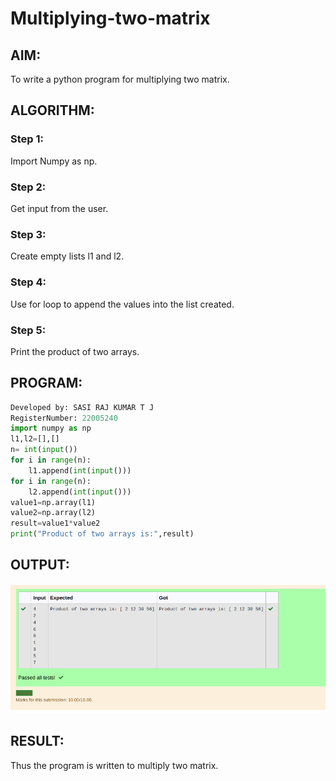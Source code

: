 # Multiplying-two-matrix

## AIM:
To write a python program for multiplying two matrix.

## ALGORITHM:

### Step 1:
Import Numpy as np.
### Step 2:
Get input from the user.
### Step 3:
Create empty lists l1 and l2.
### Step 4:
Use for loop to append the values into the list created.
### Step 5:
Print the product of two arrays.

## PROGRAM:
``` python
Developed by: SASI RAJ KUMAR T J
RegisterNumber: 22005240
import numpy as np
l1,l2=[],[]
n= int(input())
for i in range(n):
    l1.append(int(input()))
for i in range(n):
    l2.append(int(input()))
value1=np.array(l1)
value2=np.array(l2)
result=value1*value2
print("Product of two arrays is:",result)
```

## OUTPUT:
![output](outdone.png)

## RESULT:
Thus the program is written to multiply two matrix.

